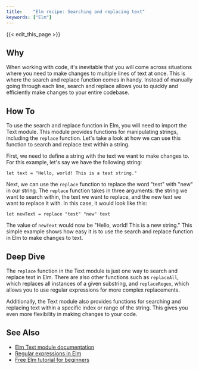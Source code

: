 ```yaml
---
title:    "Elm recipe: Searching and replacing text"
keywords: ["Elm"]
---
```


{{< edit_this_page >}}

## Why

When working with code, it's inevitable that you will come across situations where you need to make changes to multiple lines of text at once. This is where the search and replace function comes in handy. Instead of manually going through each line, search and replace allows you to quickly and efficiently make changes to your entire codebase.

## How To

To use the search and replace function in Elm, you will need to import the Text module. This module provides functions for manipulating strings, including the `replace` function. Let's take a look at how we can use this function to search and replace text within a string.

First, we need to define a string with the text we want to make changes to. For this example, let's say we have the following string:

```
let text = "Hello, world! This is a test string."
```

Next, we can use the `replace` function to replace the word "test" with "new" in our string. The `replace` function takes in three arguments: the string we want to search within, the text we want to replace, and the new text we want to replace it with. In this case, it would look like this:

```
let newText = replace "test" "new" text
```

The value of `newText` would now be "Hello, world! This is a new string." This simple example shows how easy it is to use the search and replace function in Elm to make changes to text.

## Deep Dive

The `replace` function in the Text module is just one way to search and replace text in Elm. There are also other functions such as `replaceAll`, which replaces all instances of a given substring, and `replaceRegex`, which allows you to use regular expressions for more complex replacements.

Additionally, the Text module also provides functions for searching and replacing text within a specific index or range of the string. This gives you even more flexibility in making changes to your code.

## See Also

- [Elm Text module documentation](https://package.elm-lang.org/packages/elm/core/latest/Text)
- [Regular expressions in Elm](https://package.elm-lang.org/packages/elm/regex/latest/)
- [Free Elm tutorial for beginners](https://frontendmasters.com/courses/beginner-elm/)
